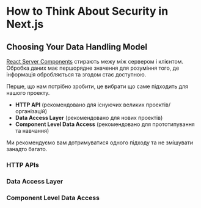 # How to Think About Security in Next.js

## Choosing Your Data Handling Model

[React Server Components](https://nextjs.org/docs/app/building-your-application/rendering/server-components) стирають межу між сервером і клієнтом. 
Обробка даних має першорядне значення для розуміння того, де інформація обробляється та згодом стає доступною.

Перше, що нам потрібно зробити, це вибрати що саме підходить для нашого проекту.
+ **HTTP API** (рекомендовано для існуючих великих проектів/організацій)
+ **Data Access Layer** (рекомендовано для нових проектів)
+ **Component Level Data Access** (рекомендовано для прототипування та навчання)

Ми рекомендуємо вам дотримуватися одного підходу та не змішувати занадто багато. 

### HTTP APIs





### Data Access Layer









### Component Level Data Access




